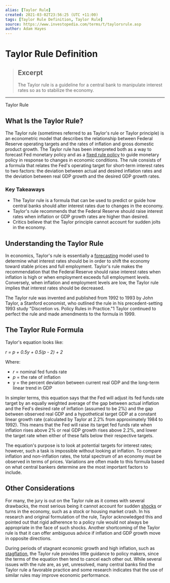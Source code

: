 ```yaml
---
alias: [Taylor Rule]
created: 2021-03-02T23:56:25 (UTC +11:00)
tags: [Taylor Rule Definition, Taylor Rule]
source: https://www.investopedia.com/terms/t/taylorsrule.asp
author: Adam Hayes
---
```


# Taylor Rule Definition

> ## Excerpt
> The Taylor rule is a guideline for a central bank to manipulate interest rates so as to stabilize the economy.

---

Taylor Rule
## What Is the Taylor Rule?

The Taylor rule (sometimes referred to as Taylor's rule or Taylor principle) is an econometric model that describes the relationship between Federal Reserve operating targets and the rates of inflation and gross domestic product growth. The Taylor rule has been interpreted both as a way to forecast Fed monetary policy and as a [fixed rule policy](https://www.investopedia.com/terms/f/fixedrulepolicy.asp) to guide monetary policy in response to changes in economic conditions. The rule consists of a formula that relates the Fed's operating target for short-term interest rates to two factors: the deviation between actual and desired inflation rates and the deviation between real GDP growth and the desired GDP growth rates.

### Key Takeaways

-   The Taylor rule is a formula that can be used to predict or guide how central banks should alter interest rates due to changes in the economy.
-   Taylor's rule recommends that the Federal Reserve should raise interest rates when inflation or GDP growth rates are higher than desired.
-   Critics believe that the Taylor principle cannot account for sudden jolts in the economy.

## Understanding the Taylor Rule

In economics, Taylor's rule is essentially a [forecasting](https://www.investopedia.com/terms/f/forecasting.asp) model used to determine what interest rates should be in order to shift the economy toward stable prices and full employment. Taylor's rule makes the recommendation that the Federal Reserve should raise interest rates when inflation is high or when employment exceeds full employment levels. Conversely, when inflation and employment levels are low, the Taylor rule implies that interest rates should be decreased.

The Taylor rule was invented and published from 1992 to 1993 by John Taylor, a Stanford economist, who outlined the rule in his precedent-setting 1993 study "Discretion vs. Policy Rules in Practice."1 Taylor continued to perfect the rule and made amendments to the formula in 1999.

## The Taylor Rule Formula

Taylor's equation looks like:

_r = p + 0.5y + 0.5(p - 2) + 2_

Where:

-   _r_ = nominal fed funds rate
-   _p_ = the rate of inflation
-   y = the percent deviation between current real GDP and the long-term linear trend in GDP 

In simpler terms, this equation says that the Fed will adjust its fed funds rate target by an equally weighted average of the gap between actual inflation and the Fed's desired rate of inflation (assumed to be 2%) and the gap between observed real GDP and a hypothetical target GDP at a constant linear growth rate (calculated by Taylor at 2.2% from approximately 1984 to 1992). This means that the Fed will raise its target fed funds rate when inflation rises above 2% or real GDP growth rises above 2.2%, and lower the target rate when either of these falls below their respective targets.  

The equation's purpose is to look at potential targets for interest rates; however, such a task is impossible without looking at inflation. To compare inflation and non-inflation rates, the total spectrum of an economy must be observed in terms of prices. Variations are often made to this formula based on what central bankers determine are the most important factors to include.

## Other Considerations

For many, the jury is out on the Taylor rule as it comes with several drawbacks, the most serious being it cannot account for sudden [shocks](https://www.investopedia.com/terms/e/economic-shock.asp) or turns in the economy, such as a stock or housing market crash. In his research and original formulation of the rule, Taylor acknowledged this and pointed out that rigid adherence to a policy rule would not always be appropriate in the face of such shocks. Another shortcoming of the Taylor rule is that it can offer ambiguous advice if inflation and GDP growth move in opposite directions.

During periods of stagnant economic growth and high inflation, such as [stagflation](https://www.investopedia.com/terms/s/stagflation.asp), the Taylor rule provides little guidance to policy makers, since the terms of the equation then tend to cancel each other out. While several issues with the rule are, as yet, unresolved, many central banks find the Taylor rule a favorable practice and some research indicates that the use of similar rules may improve economic performance.
